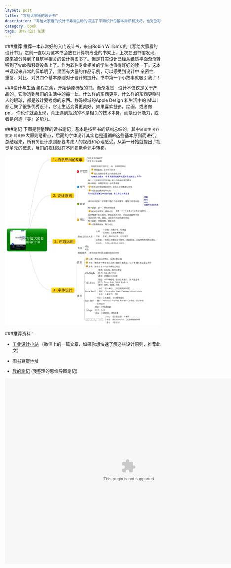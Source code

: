 ```yaml
---
layout: post
title: "写给大家看的设计书"
description: "写给大家看的设计书非常生动的讲述了平面设计的基本常识和技巧，也对色彩的运用和字体的选择给出了入门的讲解。"
category: book
tags: 读书 设计 生活
---
```


###推荐
推荐一本非常好的入门设计书，来自Robin Williams 的《写给大家看的设计书》。之前一直以为这本书会放在计算机专业的书架上，上次在图书馆发现，原来被分类到了建筑学相关的设计类图书了。但是其实设计已经从纸质平面渐渐转移到了web和移动设备上了。作为软件专业相关的学生也值得好好的读一下。这本书读起来非常的简单明了，里面有大量的作品示例，可以感受到设计中 亲密性、重复、对比、对齐四个基本原则对于设计的提升。书中第一个小故事就吸引我了！

###设计与生活
编程之余，开始读原研哉的书。渐渐发觉，设计不仅仅是关于产品的，它渗透到我们的生活中的每一处。什么样的东西更美，什么样的东西更吸引人的眼球，都是设计要考虑的东西。数码领域的Apple Design 和生活中的 MUJI 都汇聚了很多优秀设计，它让生活变得更美好。如果喜欢摄影，绘画，或者做ppt，你也许就会发现，真正遇到瓶颈的不是相关的技术本身，而是设计能力，或者是创造『美』的能力。

###笔记
下图是我整理的读书笔记，基本是按照书的结构总结的，其中`亲密性` `对齐`  `重复` `对比`四大原则是重点，后面的字体设计其实也是遵循的这些基本原则而进行。总结起来，所有的设计原则都要考虑人的视线和心理感受。从第一开始就提出了视觉单元的概念，我们的视线就在不同视觉单元中转移。



<img src="/assets/images/2013/写给大家看的设计书.png">



###推荐资料：

+ [工业设计小站](http://mp.weixin.qq.com/mp/appmsg/show?__biz=MjM5MDMwODg2MA==&appmsgid=10000781&itemidx=3&sign=32a0b85ccc477079ecea7eb4f05e12d4&scene=3#wechat_redirect)  （微信上的一篇文章，如果你想快速了解这些设计原则，推荐此文）

+ [图书豆瓣地址](http://book.douban.com/subject/3323633/)

+ [我的笔记](#) (我整理的思维导图笔记)

<OBJECT WIDTH="800" HEIGHT="600"><PARAM NAME=movie VALUE="/assets/videos/nondesign.swf"> 
<EMBED src="/assets/videos/nondesign.swf" WIDTH="800" HEIGHT="600" NAME="2" ALIGN=""></EMBED></OBJECT> 


